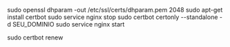 sudo openssl dhparam -out /etc/ssl/certs/dhparam.pem 2048
sudo apt-get install certbot
sudo service nginx stop
sudo certbot certonly --standalone -d SEU_DOMINIO
sudo service nginx start

sudo certbot renew